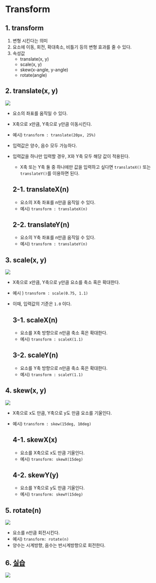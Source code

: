# Transform
## 1. transform
1. 변형 시킨다는 의미
2. 요소에 이동, 회전, 확대축소, 비틀기 등의 변형 효과를 줄 수 있다.
3. 속성값
    - translate(x, y)
    - scale(x, y)
    - skew(x-angle, y-angle)
    - rotate(angle)

## 2. translate(x, y)
<img src="./1.png">

- 요소의 좌표를 움직일 수 있다.
- X축으로 x만큼, Y축으로 y만큼 이동시킨다.
- 예시) `transform : translate(20px, 25%)`
- 입력값은 양수, 음수 모두 가능하다.
- 입력값을 하나만 입력할 경우, X와 Y축 모두 해당 값이 적용된다.
    - X축 또는 Y축 둘 중 하나에만 값을 입력하고 싶다면 `translateX()` 또는 `translateY()`를 이용하면 된다.

    ## 2-1. translateX(n)
    - 요소의 X축 좌표를 n만큼 움직일 수 있다.
    - 예시) `transform : translateX(n)`

    ## 2-2. translateY(n)
    - 요소의 Y축 좌표를 n만큼 움직일 수 있다.
    - 예시) `transform : translateY(n)`

## 3. scale(x, y)
<img src="./2.png">

- X축으로 x만큼, Y축으로 y만큼 요소를 축소 혹은 확대한다.
- 예시 ) `transform : scale(0.75, 1.1)`
- 이때, 입력값의 기준은 `1.0` 이다.

    ## 3-1. scaleX(n)
    - 요소를 X축 방향으로 n만큼 축소 혹은 확대한다.
    - 예시) `transform : scaleX(1.1)`

    ## 3-2. scaleY(n)
    - 요소를 Y축 방향으로 n만큼 축소 혹은 확대한다.
    - 예시) `transform : scaleY(1.1)`

## 4. skew(x, y)
<img src="./3.png">

- X축으로 x도 만큼, Y축으로 y도 만큼 요소를 기울인다.
- 예시) `transform : skew(15deg, 10deg)`

    ## 4-1. skewX(x)
    - 요소를 X축으로 x도 만큼 기울인다.
    - 예시) `transform: skewX(15deg)`

    ## 4-2. skewY(y)
    - 요소를 Y축으로 y도 만큼 기울인다.
    - 예시) `transform: skewY(15deg)`

## 5. rotate(n)
<img src="./4.png">

- 요소를 n만큼 회전시킨다.
- 예시) `transform: rotate(n)`
- 양수는 시계방향, 음수는 반시계방향으로 회전한다.

## 6. [실습](./6-1-index.html)
<img src="./5.png">